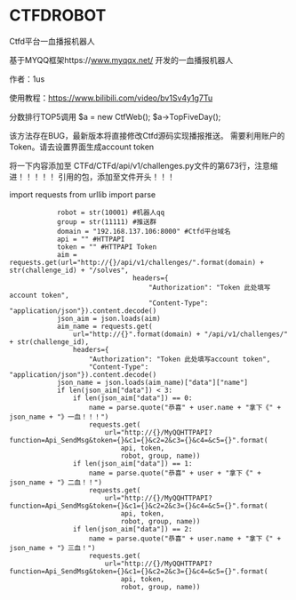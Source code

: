 # CTFDROBOT
Ctfd平台一血播报机器人

基于MYQQ框架https://www.myqqx.net/ 开发的一血播报机器人

作者：1us

使用教程：https://www.bilibili.com/video/bv1Sv4y1g7Tu

分数排行TOP5调用
$a = new CtfWeb();
$a->TopFiveDay();

该方法存在BUG，最新版本将直接修改Ctfd源码实现播报推送。
需要利用账户的Token。请去设置界面生成account token

将一下内容添加至 CTFd/CTFd/api/v1/challenges.py文件的第673行，注意缩进！！！！！
引用的包，添加至文件开头！！！


import requests
from urllib import parse

                robot = str(10001) #机器人qq
                group = str(11111) #推送群
                domain = "192.168.137.106:8000" #Ctfd平台域名
                api = "" #HTTPAPI
                token = "" #HTTPAPI Token
                aim = requests.get(url="http://{}/api/v1/challenges/".format(domain) + str(challenge_id) + "/solves",
                                   headers={
                                       "Authorization": "Token 此处填写account token",
                                       "Content-Type": "application/json"}).content.decode()
                json_aim = json.loads(aim)
                aim_name = requests.get(
                    url="http://{}".format(domain) + "/api/v1/challenges/" + str(challenge_id),
                    headers={
                        "Authorization": "Token 此处填写account token",
                        "Content-Type": "application/json"}).content.decode()
                json_name = json.loads(aim_name)["data"]["name"]
                if len(json_aim["data"]) < 3:
                    if len(json_aim["data"]) == 0:
                        name = parse.quote("恭喜" + user.name + "拿下《" + json_name + "》一血！！！")
                        requests.get(
                            url="http://{}/MyQQHTTPAPI?function=Api_SendMsg&token={}&c1={}&c2=2&c3={}&c4=&c5={}".format(
                                api, token,
                                robot, group, name))
                    if len(json_aim["data"]) == 1:
                        name = parse.quote("恭喜" + user + "拿下《" + json_name + "》二血！！")
                        requests.get(
                            url="http://{}/MyQQHTTPAPI?function=Api_SendMsg&token={}&c1={}&c2=2&c3={}&c4=&c5={}".format(
                                api, token,
                                robot, group, name))
                    if len(json_aim["data"]) == 2:
                        name = parse.quote("恭喜" + user.name + "拿下《" + json_name + "》三血！")
                        requests.get(
                            url="http://{}/MyQQHTTPAPI?function=Api_SendMsg&token={}&c1={}&c2=2&c3={}&c4=&c5={}".format(
                                api, token,
                                robot, group, name))
